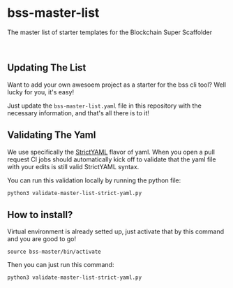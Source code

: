 # bss-master-list
The master list of starter templates for the Blockchain Super Scaffolder

<br/>

## Updating The List
Want to add your own awesoem project as a starter for the bss cli tool? Well lucky for you, it's easy!

Just update the `bss-master-list.yaml` file in this repository with the necessary information, and that's all there is to it!

## Validating The Yaml
We use specifically the [StrictYAML]() flavor of yaml. When you open a pull request CI jobs should automatically kick off to validate that the yaml file with your edits is still valid StrictYAML syntax.

You can run this validation locally by running the python file:
```bash
python3 validate-master-list-strict-yaml.py
```

## How to install?
Virtual environment is already setted up, just activate that by this command and you are good to go!
```
source bss-master/bin/activate
```
Then you can just run this command:
```
python3 validate-master-list-strict-yaml.py
```